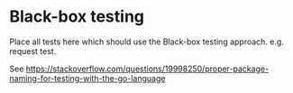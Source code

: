 # Black-box testing

Place all tests here which should use the Black-box testing approach. e.g. request test. 

See https://stackoverflow.com/questions/19998250/proper-package-naming-for-testing-with-the-go-language
